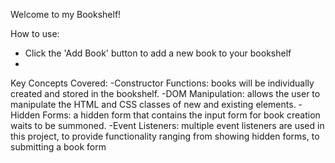 Welcome to my Bookshelf!


How to use:
- Click the 'Add Book' button to add a new book to your bookshelf
- 


Key Concepts Covered:
-Constructor Functions: books will be individually created and stored in the bookshelf.
-DOM Manipulation: allows the user to manipulate the HTML and CSS classes of new and existing elements.
-Hidden Forms: a hidden form that contains the input form for book creation waits to be summoned.
-Event Listeners: multiple event listeners are used in this project, to provide functionality ranging from showing hidden forms, to 
submitting a book form
